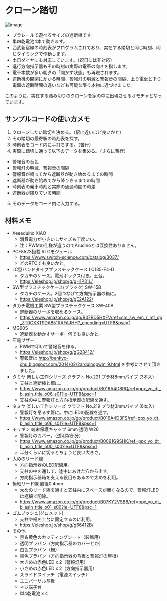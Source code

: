 # クローン踏切
![image](https://user-images.githubusercontent.com/20789521/154719517-2defe2be-2f97-45d5-b98e-fce1878623ae.png)

- プラレールで遊べるサイズの遮断機です。
- 単四乾電池4本で動きます。
- 西武新宿線の時刻表がプログラムされており、実在する踏切と同じ時刻、同じタイミングで作動します。
- 土日ダイヤにも対応しています。（祝日には非対応）
- 進行方向指示器もその時刻の実際の電車の向きを指します。
- 電車本数が多い朝夕の「開かず状態」も再現されます。
- 遮断機の開閉にかかる時間、警報灯の明滅と警報音の間隔、上り電車と下り電車の遮断時間の違いなども可能な限り本物に近づけました。

このように、実在する踏み切りのクローンを家の中に出現させるオモチャとなっています。

## サンプルコードの使い方メモ
1. クローンしたい踏切を決める。（駅に近いほど良いかと）
2. その踏切の最寄駅の時刻表を探す。
3. 時刻表をコード内に手打ちする。（苦行）
4. 実際に踏切に通って以下のデータを集める。（さらに苦行）
  * 警報音の音色
  * 警報灯の明滅、警報音の間隔
  * 警報音が鳴ってから遮断器が動き始めるまでの時間
  * 遮断器が動き始めてから降りきるまでの時間
  * 時刻表の発車時刻と実際の通過時間の時差
  * 遮断器が降りている時間
5. そのデータをコード内に入力する。

## 材料メモ
- Xeeeduino XIAO
  * 消費電力が小さいしサイズも丁度いい。
  * 注：PWMの仕様が違うのでArudinoとは互換性ありません。
- PCF8523搭載 RTCモジュール
  * https://www.switch-science.com/catalog/3037/
  * どのRTCでも良いかと。
- LC型ハンドタイププラスチックケース LC135-F4-D
  * タカチのケース。電池ボックス付き。土台。
  * https://eleshop.jp/shop/g/gH1P31L/
- SW型プラスチックケース(ブラック) SW-15B
  * タカチのケース。2個つなげて方向指示器の箱に。
  * https://eleshop.jp/shop/g/gE2A122/
- タカチ電機工業 SW型プラスチックケース SW-40B
  * 遮断器のサーボを収めるケース。
  * https://www.amazon.co.jp/dp/B07BD5HXFV/ref=cm_sw_em_r_mt_dp_ZT0CXXT9DA851RAFAJHH?_encoding=UTF8&psc=1
- MG90S
  * 遮断器を動かすサーボ。何でも良いかと。
- 圧電ブザー
  * PWMで叩いて警報音を作る。
  * https://eleshop.jp/shop/g/gG28412/
  * 警報音は
  http://benkyo-chu.blogspot.com/2014/02/2arduinopwm_9.html
  を参考にさせて頂きました。
- タミヤ 楽しい工作シリーズ クラフト No.221 プラ材8mmパイプ (3本入)
  * 支柱と遮断棒と柵に。
  * https://www.amazon.co.jp/gp/product/B016A4D8RQ/ref=ppx_yo_dt_b_asin_title_o06_s01?ie=UTF8&psc=1
  * 支柱の中に警報灯と方向指示器の配線を通す。
- タミヤ 楽しい工作シリーズ クラフト No.219 プラ材3mmパイプ (6本入)
  * 警報灯を吊るす管に。中にLEDの配線を通す。
  * https://www.amazon.co.jp/gp/product/B016A4D3FS/ref=ppx_yo_dt_b_asin_title_o06_s01?ie=UTF8&psc=1
- モリギン 端末保護キャップ 6mm 透明 W26
  * 警報灯のカバー。（透明な部分）
  * https://www.amazon.co.jp/gp/product/B0091G9SHK/ref=ppx_yo_dt_b_asin_title_o00_s00?ie=UTF8&psc=1
  * 半分くらいに切るとちょうど良い大きさ。
- 太めのリード線
  * 方向指示器のLED配線用。
  * 支柱の中を通して、途中にあけた穴から出す。
  * 方向指示器箱を支える役目もあるので太めを利用。
- 極細リード線 直径0.4mm
  * 太めのリード線を通すと支柱内にスペースが無くなるので、警報灯LEDは極細で配線。
  * https://www.amazon.co.jp/gp/product/B07KY2VSB8/ref=ppx_yo_dt_b_asin_title_o01_s00?ie=UTF8&psc=1
- ゴムブッシュ(グロメット)
  * 支柱や柵を土台に固定するのに利用。
  * https://eleshop.jp/shop/g/g66412B/
- その他
  * 黒＆黄色のカッティングシート（装飾用）
  * 透明プラパン（方向指示器のカバーとか）
  * 白色プラパン（柵）
  * 黒色プラパン（方向指示器の背板と警報灯の屋根）
  * 大きめの赤色LED x 2（警報灯用）
  * 小さめの赤色LED x 2（方向指示器用）
  * スライドスイッチ（電源スイッチ）
  * ユニバーサル基板
  * ネジ端子台
  * 単4乾電池 x 4
  
  
